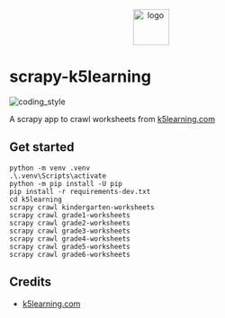 <div align="center">
    <img src="https://www.k5learning.com/sites/default/files/k5logo.png" alt="logo" height="64">
</div>

# scrapy-k5learning

![coding_style](https://img.shields.io/badge/code%20style-black-000000.svg)

A scrapy app to crawl worksheets from [k5learning.com][1]

## Get started

    python -m venv .venv
    .\.venv\Scripts\activate
    python -m pip install -U pip
    pip install -r requirements-dev.txt
    cd k5learning
    scrapy crawl kindergarten-worksheets
    scrapy crawl grade1-worksheets
    scrapy crawl grade2-worksheets
    scrapy crawl grade3-worksheets
    scrapy crawl grade4-worksheets
    scrapy crawl grade5-worksheets
    scrapy crawl grade6-worksheets

## Credits

- [k5learning.com][1]

[1]: https://www.k5learning.com
